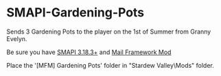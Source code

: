 # SMAPI-Gardening-Pots
Sends 3 Gardening Pots to the player on the 1st of Summer from Granny Evelyn.

Be sure you have [SMAPI 3.18.3+](https://smapi.io/) and [Mail Framework Mod](https://www.nexusmods.com/stardewvalley/mods/1536)

Place the '[MFM] Gardening Pots' folder in "Stardew Valley\Mods" folder.
